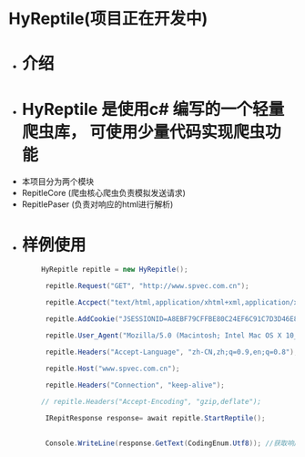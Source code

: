 # HyReptile(项目正在开发中)
  - # 介绍 
  - # HyReptile 是使用c# 编写的一个轻量爬虫库， 可使用少量代码实现爬虫功能
  - 本项目分为两个模块
  - RepitleCore  (爬虫核心爬虫负责模拟发送请求)
  - RepitlePaser (负责对响应的html进行解析)
  - # 样例使用
  ``` c#
          HyRepitle repitle = new HyRepitle();

           repitle.Request("GET", "http://www.spvec.com.cn");

           repitle.Accpect("text/html,application/xhtml+xml,application/xml;q=0.9,image/avif,image/webp,image/apng,*/*;q=0.8,application/signed-    exchange;v=b3;q=0.9");

           repitle.AddCookie("JSESSIONID=A8EBF79CFFBE80C24EF6C91C7D3D46E8");

           repitle.User_Agent("Mozilla/5.0 (Macintosh; Intel Mac OS X 10_15_7) AppleWebKit/537.36 (KHTML, like Gecko) Chrome/100.0.4896.75 Safari/537.36");

           repitle.Headers("Accept-Language", "zh-CN,zh;q=0.9,en;q=0.8");
            
           repitle.Host("www.spvec.com.cn");

           repitle.Headers("Connection", "keep-alive");

          // repitle.Headers("Accept-Encoding", "gzip,deflate");

           IRepitResponse response= await repitle.StartReptile();

             
           Console.WriteLine(response.GetText(CodingEnum.Utf8)); //获取响应内容
  ```
